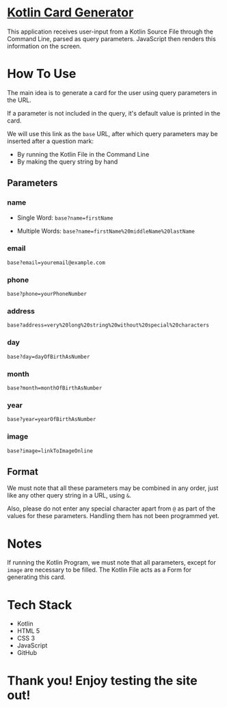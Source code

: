# [Kotlin Card Generator]()

This application receives user-input from a Kotlin Source File through the Command Line, parsed as query parameters. JavaScript then renders this information on the screen.

# How To Use

The main idea is to generate a card for the user using query parameters in the URL.

If a parameter is not included in the query, it's default value is printed in the card.

We will use this link as the ```base``` URL, after which query parameters may be inserted after a question mark:

- By running the Kotlin File in the Command Line
- By making the query string by hand

## Parameters

### name

- Single Word:
```base?name=firstName```

- Multiple Words:
```base?name=firstName%20middleName%20lastName```

### email
```base?email=youremail@example.com```

### phone
```base?phone=yourPhoneNumber```

### address
```base?address=very%20long%20string%20without%20special%20characters```

### day
```base?day=dayOfBirthAsNumber```

### month
```base?month=monthOfBirthAsNumber```

### year
```base?year=yearOfBirthAsNumber```

### image
```base?image=linkToImageOnline```

## Format

We must note that all these parameters may be combined in any order, just like any other query string in a URL, using ```&```.

Also, please do not enter any special character apart from ```@``` as part of the values for these parameters. Handling them has not been programmed yet.

# Notes

If running the Kotlin Program, we must note that all parameters, except for ```image``` are necessary to be filled. The Kotlin File acts as a Form for generating this card.

# Tech Stack

- Kotlin
- HTML 5
- CSS 3
- JavaScript
- GitHub

# Thank you! Enjoy testing the site out!
